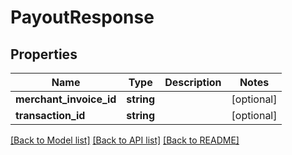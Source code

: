 # PayoutResponse

## Properties
Name | Type | Description | Notes
------------ | ------------- | ------------- | -------------
**merchant_invoice_id** | **string** |  | [optional] 
**transaction_id** | **string** |  | [optional] 

[[Back to Model list]](../../README.md#documentation-for-models) [[Back to API list]](../../README.md#documentation-for-api-endpoints) [[Back to README]](../../README.md)

